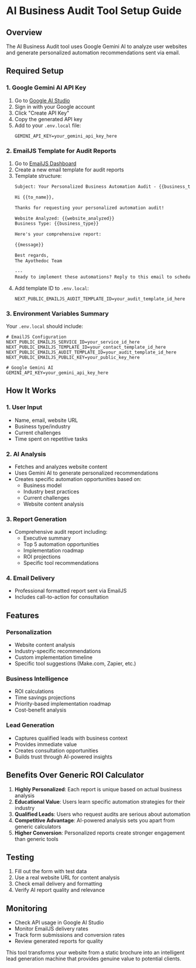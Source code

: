 # AI Business Audit Tool Setup Guide

## Overview
The AI Business Audit tool uses Google Gemini AI to analyze user websites and generate personalized automation recommendations sent via email.

## Required Setup

### 1. Google Gemini AI API Key
1. Go to [Google AI Studio](https://makersuite.google.com/app/apikey)
2. Sign in with your Google account
3. Click "Create API Key"
4. Copy the generated API key
5. Add to your `.env.local` file:
   ```
   GEMINI_API_KEY=your_gemini_api_key_here
   ```

### 2. EmailJS Template for Audit Reports
1. Go to [EmailJS Dashboard](https://dashboard.emailjs.com/)
2. Create a new email template for audit reports
3. Template structure:
   ```html
   Subject: Your Personalized Business Automation Audit - {{business_type}}
   
   Hi {{to_name}},
   
   Thanks for requesting your personalized automation audit! 
   
   Website Analyzed: {{website_analyzed}}
   Business Type: {{business_type}}
   
   Here's your comprehensive report:
   
   {{message}}
   
   Best regards,
   The Ayothedoc Team
   
   ---
   Ready to implement these automations? Reply to this email to schedule a free consultation!
   ```
4. Add template ID to `.env.local`:
   ```
   NEXT_PUBLIC_EMAILJS_AUDIT_TEMPLATE_ID=your_audit_template_id_here
   ```

### 3. Environment Variables Summary
Your `.env.local` should include:
```env
# EmailJS Configuration
NEXT_PUBLIC_EMAILJS_SERVICE_ID=your_service_id_here
NEXT_PUBLIC_EMAILJS_TEMPLATE_ID=your_contact_template_id_here
NEXT_PUBLIC_EMAILJS_AUDIT_TEMPLATE_ID=your_audit_template_id_here
NEXT_PUBLIC_EMAILJS_PUBLIC_KEY=your_public_key_here

# Google Gemini AI
GEMINI_API_KEY=your_gemini_api_key_here
```

## How It Works

### 1. User Input
- Name, email, website URL
- Business type/industry
- Current challenges
- Time spent on repetitive tasks

### 2. AI Analysis
- Fetches and analyzes website content
- Uses Gemini AI to generate personalized recommendations
- Creates specific automation opportunities based on:
  - Business model
  - Industry best practices  
  - Current challenges
  - Website content analysis

### 3. Report Generation
- Comprehensive audit report including:
  - Executive summary
  - Top 5 automation opportunities
  - Implementation roadmap
  - ROI projections
  - Specific tool recommendations

### 4. Email Delivery
- Professional formatted report sent via EmailJS
- Includes call-to-action for consultation

## Features

### Personalization
- Website content analysis
- Industry-specific recommendations
- Custom implementation timeline
- Specific tool suggestions (Make.com, Zapier, etc.)

### Business Intelligence
- ROI calculations
- Time savings projections
- Priority-based implementation roadmap
- Cost-benefit analysis

### Lead Generation
- Captures qualified leads with business context
- Provides immediate value
- Creates consultation opportunities
- Builds trust through AI-powered insights

## Benefits Over Generic ROI Calculator

1. **Highly Personalized**: Each report is unique based on actual business analysis
2. **Educational Value**: Users learn specific automation strategies for their industry
3. **Qualified Leads**: Users who request audits are serious about automation
4. **Competitive Advantage**: AI-powered analysis sets you apart from generic calculators
5. **Higher Conversion**: Personalized reports create stronger engagement than generic tools

## Testing

1. Fill out the form with test data
2. Use a real website URL for content analysis
3. Check email delivery and formatting
4. Verify AI report quality and relevance

## Monitoring

- Check API usage in Google AI Studio
- Monitor EmailJS delivery rates
- Track form submissions and conversion rates
- Review generated reports for quality

This tool transforms your website from a static brochure into an intelligent lead generation machine that provides genuine value to potential clients.